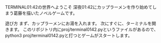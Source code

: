TERMINAL01:42の世界へようこそ
深夜01:42にカップラーメンを作り始めてしまう葛藤を描いたノベルゲームです。

遊び方
まず、カップラーメンにお湯を入れます。
次にすぐに、ターミナルを開きます。
このリポジトリ内にproj/terminal0142.pyというファイルがあるので、python3 proj/terminal0142.pyと打つとゲームがスタートします。
